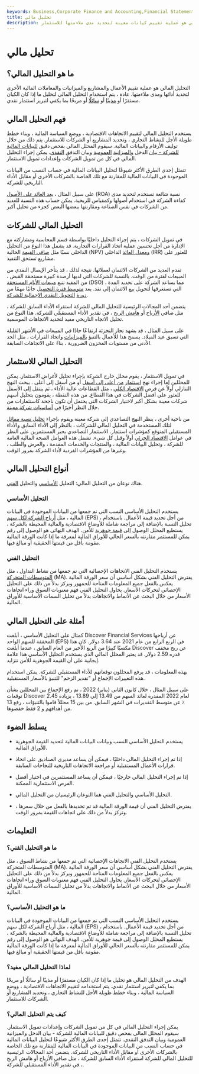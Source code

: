 ```yaml
---
keywords: Business,Corporate Finance and Accounting,Financial Statements
title: تحليل مالي
description: التحليل المالي هو عملية تقييم كيانات معينة لتحديد مدى ملاءمتها للاستثمار.
---
```


# تحليل مالي
## ما هو التحليل المالي؟

التحليل المالي هو عملية تقييم الأعمال والمشاريع والميزانيات والمعاملات المالية الأخرى لتحديد أدائها ومدى ملاءمتها. عادة ، يتم استخدام التحليل المالي لتحليل ما إذا كان الكيان مستقرًا أو [مذيبًا](/solvency) أو [سائلًا](/liquidity) أو مربحًا بما يكفي لتبرير استثمار نقدي.

## فهم التحليل المالي

يستخدم التحليل المالي لتقييم الاتجاهات الاقتصادية ، ووضع السياسة المالية ، وبناء خطط طويلة الأجل للنشاط التجاري ، وتحديد المشاريع أو الشركات للاستثمار. يتم ذلك من خلال توليف الأرقام والبيانات المالية. سيقوم المحلل المالي بفحص دقيق [للبيانات المالية للشركة - بيان](/financial-statements) الدخل [والميزانية](/incomestatement) [العمومية](/balancesheet) وبيان التدفق [النقدي](/cashflowstatement). يمكن إجراء التحليل المالي في كل من تمويل الشركات وإعدادات تمويل الاستثمار.

تتمثل إحدى الطرق الأكثر شيوعًا لتحليل البيانات المالية في حساب النسب من البيانات الموجودة في البيانات المالية للمقارنة مع تلك الخاصة بالشركات الأخرى أو مقابل الأداء التاريخي للشركة.

على سبيل المثال ، [يعد العائد على الأصول](/returnonassets) (ROA) نسبة شائعة تستخدم لتحديد مدى كفاءة الشركة في استخدام أصولها وكمقياس للربحية. يمكن حساب هذه النسبة للعديد من الشركات في نفس الصناعة ومقارنتها ببعضها البعض كجزء من تحليل أكبر.

## التحليل المالي للشركات

في تمويل الشركات ، يتم إجراء التحليل داخليًا بواسطة قسم المحاسبة ومشاركته مع الإدارة من أجل تحسين عملية اتخاذ القرارات التجارية. قد يشمل هذا النوع من التحليل الداخلي نسبًا مثل [صافي القيمة](/npv) الحالية (NPV) [ومعدل العائد](/irr) الداخلي (IRR) للعثور على مشاريع تستحق التنفيذ.

تقدم العديد من الشركات الائتمان لعملائها. نتيجة لذلك ، قد يتأخر الإيصال النقدي من المبيعات لفترة من الوقت. بالنسبة للشركات التي لديها أرصدة كبيرة مستحقة القبض ، من المفيد تتبع [مبيعات الأيام المستحقة](/dso) (DSO) ، مما يساعد الشركة على تحديد المدة التي تستغرقها لتحويل بيع الائتمان إلى نقد. يعد [متوسط فترة التحصيل](/average_collection_period) جانبًا مهمًا من [دورة](/cashconversioncycle) [التحويل النقدي الإجمالية للشركة](/cashconversioncycle).

يتضمن أحد المجالات الرئيسية للتحليل المالي للشركة استقراء الأداء السابق للشركة ، مثل صافي [الأرباح](/earnings) أو [هامش الربح](/profitmargin) ، في تقدير الأداء المستقبلي للشركة. هذا النوع من تحليل الاتجاه التاريخي مفيد لتحديد الاتجاهات الموسمية.

على سبيل المثال ، قد يشهد تجار التجزئة ارتفاعًا حادًا في المبيعات في الأشهر القليلة التي تسبق عيد الميلاد. يسمح هذا للأعمال بالتنبؤ [بالميزانيات](/budget) واتخاذ القرارات ، مثل الحد الأدنى من مستويات المخزون الضرورية ، بناءً على الاتجاهات السابقة.

## التحليل المالي للاستثمار

في تمويل الاستثمار ، يقوم محلل خارج الشركة بإجراء تحليل لأغراض الاستثمار. يمكن للمحللين إما إجراء نهج [استثمار](/bottomupinvesting) [من أعلى إلى أسفل](/topdowninvesting) أو من أسفل إلى أعلى . يبحث النهج التنازلي أولاً عن فرص [الاقتصاد الكلي](/macroeconomics) ، مثل القطاعات عالية الأداء ، ثم ينتقل إلى الأسفل للعثور على أفضل الشركات في هذا القطاع. من هذه النقطة ، يقومون بتحليل أسهم شركات معينة بشكل أكبر لاختيار الشركات التي يحتمل أن تكون ناجحة كاستثمارات من خلال النظر أخيرًا في [أساسيات شركة معينة](/fundamentals).

من ناحية أخرى ، ينظر النهج التصاعدي إلى شركة معينة ويقوم بإجراء [تحليل نسبة مماثل](/ratioanalysis) لتلك المستخدمة في التحليل المالي للشركات ، بالنظر إلى الأداء السابق والأداء المستقبلي المتوقع كمؤشرات استثمار. الاستثمار التصاعدي يجبر المستثمرين على النظر في عوامل [الاقتصاد الجزئي](/microeconomics) أولاً وقبل كل شيء. تشمل هذه العوامل الصحة المالية العامة للشركة ، وتحليل البيانات المالية ، والمنتجات والخدمات المقدمة ، والعرض والطلب ، وغيرها من المؤشرات الفردية لأداء الشركة بمرور الوقت.

## أنواع التحليل المالي

هناك نوعان من التحليل المالي: التحليل [الأساسي](/fundamentalanalysis) والتحليل [الفني](/technicalanalysis).

### التحليل الأساسي

يستخدم التحليل الأساسي النسب التي تم جمعها من البيانات الموجودة في البيانات المالية ، مثل [أرباح الشركة لكل سهم](/basic-earnings-per-share) (EPS) ، من أجل تحديد قيمة الأعمال. باستخدام تحليل النسبة بالإضافة إلى مراجعة شاملة للأوضاع الاقتصادية والمالية المحيطة بالشركة ، يستطيع المحلل الوصول إلى [قيمة جوهرية](/intrinsicvalue) للأمن. الهدف النهائي هو الوصول إلى رقم يمكن للمستثمر مقارنته بالسعر الحالي للأوراق المالية لمعرفة ما إذا كانت الورقة المالية مقومة بأقل من قيمتها الحقيقية أو مبالغ فيها.

### التحليل الفني

يستخدم التحليل الفني الاتجاهات الإحصائية التي تم جمعها من نشاط التداول ، مثل [المتوسطات المتحركة](/movingaverage) (MA). يفترض التحليل الفني بشكل أساسي أن سعر الورقة المالية يعكس بالفعل جميع المعلومات المتاحة للجمهور ويركز بدلاً من ذلك على التحليل الإحصائي لتحركات الأسعار. يحاول التحليل الفني فهم معنويات السوق وراء اتجاهات الأسعار من خلال البحث عن الأنماط والاتجاهات بدلاً من تحليل السمات الأساسية للأوراق المالية.

## أمثلة على التحليل المالي

كمثال على التحليل الأساسي ، أبلغت Discover Financial Services عن أرباحها المخففة للسهم الواحد (EPS) في الربع الرابع من عام 2021 عند 3.64 دولار. كان هذا مكسبًا كبيرًا من الربع الأخير من العام السابق ، عندما أبلغت Discover عن ربح مخفف قدره 2.59 دولار. قد يعتبر المحلل المالي الذي يستخدم التحليل الأساسي هذا علامة إيجابية على أن القيمة الجوهرية للأمن تتزايد.

بهذه المعلومات ، قد يرفع المحللون توقعاتهم للأداء المستقبلي للشركة. يمكن استخدام هذه التغييرات الإجماع أو "تقدير الزخم" للتنبؤ بالأسعار المستقبلية.

على سبيل المثال ، خلال كانون الثاني (يناير) 2022 ، تم رفع الإجماع بين المحللين بشأن توقعات Discover لعام 2022 المقدرة لعائد السهم من 13.49 إلى 13.89 ، بزيادة 2.45 ٪ عن متوسط التقديرات في الشهر السابق. من بين 15 محللاً قاموا بالتنبؤات ، رفع 13 من أهدافهم و 2 فقط خفضوها.

## يسلط الضوء

- يستخدم التحليل الأساسي النسب وبيانات البيانات المالية لتحديد القيمة الجوهرية للأوراق المالية.

- إذا تم إجراء التحليل المالي داخليًا ، فيمكن أن يساعد مديري الصناديق على اتخاذ قرارات الأعمال المستقبلية أو مراجعة الاتجاهات التاريخية للنجاحات السابقة.

- إذا تم إجراء التحليل المالي خارجيًا ، فيمكن أن يساعد المستثمرين في اختيار أفضل الفرص الاستثمارية الممكنة.

- التحليل الأساسي والتحليل الفني هما النوعان الرئيسيان من التحليل المالي.

- يفترض التحليل الفني أن قيمة الورقة المالية قد تم تحديدها بالفعل من خلال سعرها ، وتركز بدلاً من ذلك على اتجاهات القيمة بمرور الوقت.

## التعليمات

### ما هو التحليل الفني؟

يستخدم التحليل الفني الاتجاهات الإحصائية التي تم جمعها من نشاط السوق ، مثل المتوسطات المتحركة (MA). يفترض التحليل الفني بشكل أساسي أن سعر الورقة المالية يعكس بالفعل جميع المعلومات المتاحة للجمهور ويركز بدلاً من ذلك على التحليل الإحصائي لتحركات الأسعار. يحاول التحليل الفني فهم معنويات السوق وراء اتجاهات الأسعار من خلال البحث عن الأنماط والاتجاهات بدلاً من تحليل السمات الأساسية للأوراق المالية.

### ما هو التحليل الأساسي؟

يستخدم التحليل الأساسي النسب التي تم جمعها من البيانات الموجودة في البيانات المالية ، مثل أرباح الشركة لكل سهم (EPS) ، من أجل تحديد قيمة الأعمال. باستخدام تحليل النسبة بالإضافة إلى مراجعة شاملة للأوضاع الاقتصادية والمالية المحيطة بالشركة ، يستطيع المحلل الوصول إلى قيمة جوهرية للأمن. الهدف النهائي هو الوصول إلى رقم يمكن للمستثمر مقارنته بالسعر الحالي للأوراق المالية لمعرفة ما إذا كانت الورقة المالية مقومة بأقل من قيمتها الحقيقية أو مبالغ فيها.

### لماذا التحليل المالي مفيد؟

الهدف من التحليل المالي هو تحليل ما إذا كان الكيان مستقرًا أو مذيبًا أو سائلًا أو مربحًا بما يكفي لتبرير استثمار نقدي. يتم استخدامه لتقييم الاتجاهات الاقتصادية ، ووضع السياسة المالية ، وبناء خطط طويلة الأجل للنشاط التجاري ، وتحديد المشاريع أو الشركات للاستثمار.

### كيف يتم التحليل المالي؟

يمكن إجراء التحليل المالي في كل من تمويل الشركات وإعدادات تمويل الاستثمار. سيقوم المحلل المالي بفحص دقيق للبيانات المالية للشركة - بيان الدخل والميزانية العمومية وبيان التدفق النقدي. تتمثل إحدى الطرق الأكثر شيوعًا لتحليل البيانات المالية في حساب النسب من البيانات الموجودة في البيانات المالية للمقارنة مع تلك الخاصة بالشركات الأخرى أو مقابل الأداء التاريخي للشركة. يتضمن أحد المجالات الرئيسية للتحليل المالي للشركة استقراء الأداء السابق للشركة ، مثل صافي الأرباح أو هامش الربح ، في تقدير الأداء المستقبلي للشركة.

